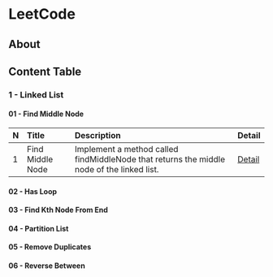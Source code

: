 # LeetCode

## About


## Content Table


### 1 - Linked List

#### 01 - Find Middle Node

| N  | Title  | Description  | Detail  |
| :------------ | :------------ | :------------ | :------------ |
| 1  | Find Middle Node  | Implement a method called findMiddleNode that returns the middle node of the linked list.  | [Detail](./linkedlists/FindMiddleNode.md)  |

#### 02 - Has Loop

#### 03 - Find Kth Node From End

#### 04 - Partition List

#### 05 - Remove Duplicates

#### 06 - Reverse Between
